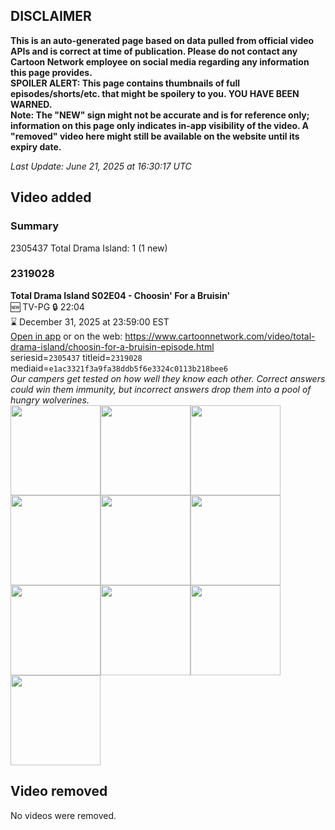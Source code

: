## DISCLAIMER
**This is an auto-generated page based on data pulled from official video APIs and is correct at time of publication. Please do not contact any Cartoon Network employee on social media regarding any information this page provides.**  
**SPOILER ALERT: This page contains thumbnails of full episodes/shorts/etc. that might be spoilery to you. YOU HAVE BEEN WARNED.**  
**Note: The "NEW" sign might not be accurate and is for reference only; information on this page only indicates in-app visibility of the video. A "removed" video here might still be available on the website until its expiry date.**  

_Last Update: June 21, 2025 at 16:30:17 UTC_
## Video added
### Summary
2305437 Total Drama Island: 1 (1 new)  
### 2319028
**Total Drama Island S02E04 - Choosin' For a Bruisin'**  
🆕 TV-PG 🔒 22:04  
⌛ December 31, 2025 at 23:59:00 EST  
[Open in app](https://cnvideo.sercomkc.org/redirector.html?type=cnapp&seriesid=2305437&titleid=2319028&mediaid=e1ac3321f3a9fa38ddb5f6e3324c0113b218bee6) or on the web: https://www.cartoonnetwork.com/video/total-drama-island/choosin-for-a-bruisin-episode.html  
seriesid=`2305437` titleid=`2319028` mediaid=`e1ac3321f3a9fa38ddb5f6e3324c0113b218bee6`  
_Our campers get tested on how well they know each other. Correct answers could win them immunity, but incorrect answers drop them into a pool of hungry wolverines._  
<a href="https://s3.amazonaws.com/cartoonorchestrator/2319028_001_1280x720.jpg"><img src="https://s3.amazonaws.com/cartoonorchestrator/2319028_001_640x360.jpg" height="144px" /></a><a href="https://s3.amazonaws.com/cartoonorchestrator/2319028_002_1280x720.jpg"><img src="https://s3.amazonaws.com/cartoonorchestrator/2319028_002_640x360.jpg" height="144px" /></a><a href="https://s3.amazonaws.com/cartoonorchestrator/2319028_003_1280x720.jpg"><img src="https://s3.amazonaws.com/cartoonorchestrator/2319028_003_640x360.jpg" height="144px" /></a><a href="https://s3.amazonaws.com/cartoonorchestrator/2319028_004_1280x720.jpg"><img src="https://s3.amazonaws.com/cartoonorchestrator/2319028_004_640x360.jpg" height="144px" /></a><a href="https://s3.amazonaws.com/cartoonorchestrator/2319028_005_1280x720.jpg"><img src="https://s3.amazonaws.com/cartoonorchestrator/2319028_005_640x360.jpg" height="144px" /></a><a href="https://s3.amazonaws.com/cartoonorchestrator/2319028_006_1280x720.jpg"><img src="https://s3.amazonaws.com/cartoonorchestrator/2319028_006_640x360.jpg" height="144px" /></a><a href="https://s3.amazonaws.com/cartoonorchestrator/2319028_007_1280x720.jpg"><img src="https://s3.amazonaws.com/cartoonorchestrator/2319028_007_640x360.jpg" height="144px" /></a><a href="https://s3.amazonaws.com/cartoonorchestrator/2319028_008_1280x720.jpg"><img src="https://s3.amazonaws.com/cartoonorchestrator/2319028_008_640x360.jpg" height="144px" /></a><a href="https://s3.amazonaws.com/cartoonorchestrator/2319028_009_1280x720.jpg"><img src="https://s3.amazonaws.com/cartoonorchestrator/2319028_009_640x360.jpg" height="144px" /></a><a href="https://s3.amazonaws.com/cartoonorchestrator/2319028_010_1280x720.jpg"><img src="https://s3.amazonaws.com/cartoonorchestrator/2319028_010_640x360.jpg" height="144px" /></a>
## Video removed
No videos were removed.  
